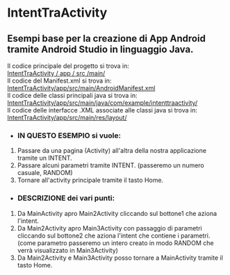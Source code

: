 # IntentTraActivity

## Esempi base per la creazione di App Android tramite Android Studio in linguaggio Java. 

Il codice principale del progetto si trova in:  
[IntentTraActivity / app / src /main/](https://github.com/oscarpell/IntentTraActivity/tree/master/app/src/main)  
Il codice del Manifest.xml si trova in:  
[IntentTraActivity/app/src/main/AndroidManifest.xml](https://github.com/oscarpell/IntentTraActivity/blob/master/app/src/main/AndroidManifest.xml)  
Il codice delle classi principali java si trova in:  
[IntentTraActivity/app/src/main/java/com/example/intenttraactivity/](https://github.com/oscarpell/IntentTraActivity/tree/master/app/src/main/java/com/example/intenttraactivity)  
Il codice delle interfacce .XML associate alle classi java si trova in:  
[IntentTraActivity/app/src/main/res/layout/](https://github.com/oscarpell/IntentTraActivity/tree/master/app/src/main/res/layout)  
  
* ### IN QUESTO ESEMPIO si vuole:  
1. Passare da una pagina (Activity) all'altra della nostra applicazione tramite un INTENT.  
2. Passare alcuni parametri tramite INTENT. (passeremo un numero casuale, RANDOM)  
3. Tornare all'activity principale tramite il tasto Home.  
  
* ### DESCRIZIONE dei vari punti:  
1. Da MainActivity apro Main2Activity cliccando sul bottone1 che aziona l'intent.  
2. Da Main2Activity apro Main3Activity con passaggio di parametri cliccando sul bottone2 che aziona l'intent che contiene i parametri.  
 (come parametro passeremo un intero creato in modo RANDOM che verrà visualizzato in Main3Activity)  
3. Da Main2Activity e Main3Activity posso tornare a MainActivity tramite il tasto Home.
